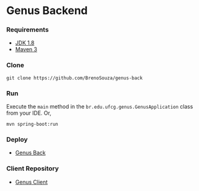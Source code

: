 # Genus Backend

### Requirements

- [JDK 1.8](http://www.oracle.com/technetwork/java/javase/downloads/jdk8-downloads-2133151.html)
- [Maven 3](https://maven.apache.org)

### Clone

```shell
git clone https://github.com/BrenoSouza/genus-back
```
### Run
Execute the `main` method in the `br.edu.ufcg.genus.GenusApplication` class from your IDE. Or,

```shell
mvn spring-boot:run
```

### Deploy 
- [Genus Back](https://genuss.herokuapp.com/)


### Client Repository
- [Genus Client](https://github.com/Klynger/genus-client)
